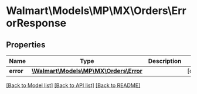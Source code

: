 # Walmart\Models\MP\MX\Orders\ErrorResponse

## Properties

Name | Type | Description | Notes
------------ | ------------- | ------------- | -------------
**error** | [**\Walmart\Models\MP\MX\Orders\Error**](Error.md) |  | [optional]


[[Back to Model list]](./) [[Back to API list]](../../../../../README.md#supported-apis) [[Back to README]](../../../../../README.md)
